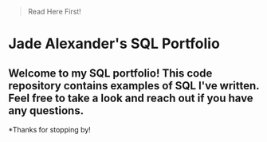 
> Read Here First!


# Jade Alexander's SQL Portfolio
## Welcome to my SQL portfolio! This code repository contains examples of SQL I've written. Feel free to take a look and reach out if you have any questions. 

*Thanks for stopping by!
